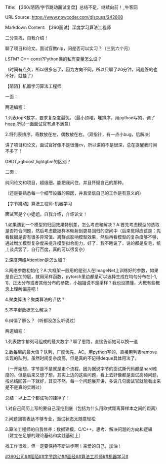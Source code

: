 Title: 【360/陌陌/字节跳动面试复盘】总结不足，继续向前！_牛客网

URL Source: https://www.nowcoder.com/discuss/242808

Markdown Content:
【360面试】深度学习算法工程师

二分查找，自我介绍！

聊了项目和论文。面试官做nlp，问是否可以实习？（三到六个月）

LSTM? C++ const?Python类的私有变量怎么设？

（时间有点久，所以很多忘了，因为方向不同，所以只聊了20分钟，问题答的也不好，就挂了）

【陌陌】机器学习算法工程师

一面：

两道编程：

1.列表topK数字，要求复杂度最优。（最小顶堆，堆排序，用python写的，调了heap,所以一面面试官有点不满意）

2.将列表排序，奇数放在左，偶数放在右。（双指针，有一点小bug，后解决）

讲了项目和论文，面试官好像不是很懂cv，所以讲的不是很深，总在提醒我时间不多了！

GBDT,xgboost,lightgbm的区别？

二面：

纯问论文和项目，超级细，能把我问住，并且怀疑自己的那种。

（还是要熟悉每一个细节设置的原因，并且坚信自己的工作是有意义的）

【字节跳动】算法工程师-机器学习

面试官是个小姐姐，自我介绍，介绍论文！

1.如果遇到一个模型的归回效果特别差，怎么考虑和解决？A:首先考虑模型的选取是否符合问题，然后考虑数据样本映射到更易回归的空间中（后来觉得应该是：先看数据是否有很多异常值、离群点影响模型效果，然后再看模型的复杂度够不够，通过增加模型复杂度来提升模型拟合能力，好了，我不瞎说了，说的都是皮毛，纸上谈兵罢了，自行百度，真的可以很复杂）

2.深度网络Attention是怎么加？

3.网络参数初始化？A:大框架一般用的是别人在ImageNet上训练好的参数，如果是自己加的层，就用采样函数，pytorch里边都是可以选择生成在均匀分布在\[-1, 1\]、正太分布或者其他分布的参数，小姐姐说不是采样？我也没搞懂，大概有些概念上理解偏差吧！

4.聚类算法？聚类算法的评估？

5.不平衡数据怎么解决？

6.纠偏了解么？（听都没怎么听说过）

两道编程：

1.列表数字排列可组成的最大数字？聊了思路，直接告诉她可以换一道

2.数每层的最大值？队列，广度优先，AC。用python写的，直接用列表remove实现的队列，虽然时间复杂度高，但是真的不记得deque具体用法了。

（一开始想，字节是不是就是走个流程，因为据说字节的面试撕代码都是hard难度的。但是后来又想了想，其实上边的这些问题，看上去好像都是面试高频问题，按总结回答一下就好，其实不然，每一个问题展开讲，多说几句面试官就能看出来是不是真的实践过）

总结：以上三个都成功的挂掉了！

1.对自己简历上写的要自己深挖到底（包括为什么用欧式距离算样本之间的距离）

2.问题回答表达不够专业，面试状态太随意轻松

3.算法工程师的自我修养：数据建模，C/C++，思考、解决问题的方向和逻辑（建立在足够的理论基础和实践基础上）

找工作很难，但一定要保持不断进步啊！亲爱的自己，加油！

[#360公司#](https://www.nowcoder.com/enterprise/157/discussion)[#陌陌#](https://www.nowcoder.com/enterprise/180/discussion)[#字节跳动#](https://www.nowcoder.com/enterprise/665/discussion)[#面经#](https://www.nowcoder.com/creation/subject/928d551be73f40db82c0ed83286c8783)[#算法工程师#](https://www.nowcoder.com/creation/subject/146d543971d045ba84b4b8a4dd573fff)[#机器学习#](https://www.nowcoder.com/creation/subject/1d21b7f0279f49f9bdb350c0e103df4f)
